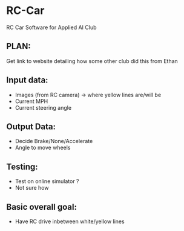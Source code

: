 # RC-Car
RC Car Software for Applied AI Club


## PLAN:
Get link to website detailing how some other club did this from Ethan

## Input data:
- Images (from RC camera) -> where yellow lines are/will be
- Current MPH
- Current steering angle

## Output Data:
- Decide Brake/None/Accelerate
- Angle to move wheels


## Testing:
- Test on online simulator ?
- Not sure how 

## Basic overall goal:
- Have RC drive inbetween white/yellow lines

